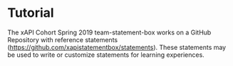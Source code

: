 # Tutorial

The xAPI Cohort Spring 2019 team-statement-box works on a GitHub Repository with reference statements (https://github.com/xapistatementbox/statements). These statements may be used to write or customize statements for learning experiences.
